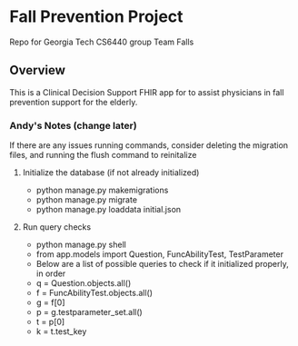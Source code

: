 
# Fall Prevention Project
Repo for Georgia Tech CS6440 group Team Falls

## Overview
This is a Clinical Decision Support FHIR app for to assist physicians in fall prevention support for the elderly.

### Andy's Notes (change later)
If there are any issues running commands, consider deleting the migration files, and running the flush command to reinitalize

1. Initialize the database (if not already initialized)
   
    * python manage.py makemigrations
    * python manage.py migrate
    * python manage.py loaddata initial.json

2. Run query checks
    * python manage.py shell
    * from app.models import Question, FuncAbilityTest, TestParameter
    * Below are a list of possible queries to check if it initialized properly, in order
    * q = Question.objects.all()
    * f = FuncAbilityTest.objects.all()
    * g = f[0]
    * p = g.testparameter_set.all()
    * t = p[0]
    * k = t.test_key

